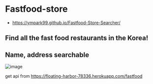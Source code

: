 # Fastfood-store
- https://ympark99.github.io/Fastfood-Store-Searcher/

## Find all the fast food restaurants in the Korea!

## Name, address searchable

![image](https://user-images.githubusercontent.com/43109589/104096320-2e208580-52df-11eb-9009-1ac75b15e393.png)

get api from https://floating-harbor-78336.herokuapp.com/fastfood

